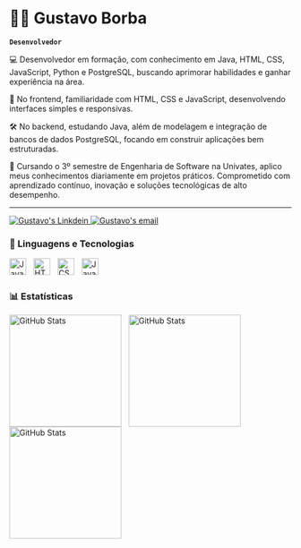 
# 👨‍💻 Gustavo Borba

**`Desenvolvedor`**

💻 Desenvolvedor em formação, com conhecimento em Java, HTML, CSS, JavaScript, Python e PostgreSQL, buscando aprimorar habilidades e ganhar experiência na área.

🎨 No frontend, familiaridade com HTML, CSS e JavaScript, desenvolvendo interfaces simples e responsivas.

🛠️ No backend, estudando Java, além de modelagem e integração de bancos de dados PostgreSQL, focando em construir aplicações bem estruturadas.


🚀 Cursando o 3º semestre de Engenharia de Software na Univates, aplico meus conhecimentos diariamente em projetos práticos. Comprometido com aprendizado contínuo, inovação e soluções tecnológicas de alto desempenho.


---

<div> 
  <a href="https://www.linkedin.com/in/gustavo-borba-076039223/" target="_blank" rel="nofollow">
  <img  alt="Gustavo's Linkdein" src="https://img.shields.io/badge/LinkedIn-0077B5?style=for-the-badge&logo=linkedin&logoColor=white" />
</a>
<a href="mailto:gustavoborbavts@gmail.com" target="_blank" rel="nofollow">
  <img  alt="Gustavo's email" src="https://img.shields.io/badge/Gmail-D14836?style=for-the-badge&logo=gmail&logoColor=white" />
</a>


### 🤖 Linguagens e Tecnologias
<img 
    align="left" 
    alt="Java" 
    title="Java"
    width="30px" 
    style="padding-right: 10px;" 
    src="https://cdn.jsdelivr.net/gh/devicons/devicon@latest/icons/java/java-original-wordmark.svg" 
/>

<img 
    align="left" 
    alt="HTML"
    title="HTML" 
    width="30px" 
    style="padding-right: 10px;" 
    src="https://cdn.jsdelivr.net/gh/devicons/devicon@latest/icons/html5/html5-original.svg" 
/>
<img 
    align="left" 
    alt="CSS" 
    title="CSS"
    width="30px" 
    style="padding-right: 10px;" 
    src="https://cdn.jsdelivr.net/gh/devicons/devicon@latest/icons/css3/css3-original.svg" 
/>
<img 
    align="left" 
    alt="JavaScript"
    title="JavaScript" 
    width="30px" 
    style="padding-right: 10px;" 
    src="https://cdn.jsdelivr.net/gh/devicons/devicon@latest/icons/javascript/javascript-original.svg" 
/>



<br/>
<br/>

### 📊 Estatísticas

<p>
  <img 
    align="left" 
    alt="GitHub Stats" 
    height="200" 
    style="padding-right: 10px;" 
    src="https://github-readme-stats.vercel.app/api?username=GustavoBorba-aa&theme=radical&show_icons=true&hide_border=false&count_private=false" 
  />

<img 
      align="left" 
      alt="GitHub Stats" 
      height="200" 
      src="https://github-readme-streak-stats.herokuapp.com/?user=GustavoBorba-aa&theme=radical&hide_border=false" 
  />
<img 
      align="left" 
      alt="GitHub Stats" 
      height="200" 
      src="https://github-readme-stats.vercel.app/api/top-langs/?username=GustavoBorba-aa&theme=radical&show_icons=true&hide_border=false&layout=compact" 
  />

</p>

